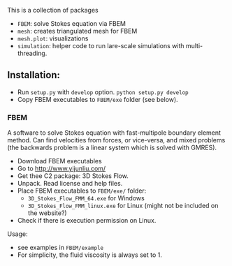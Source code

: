 This is a collection of packages
- `FBEM`: solve Stokes equation via FBEM
- `mesh`: creates triangulated mesh for FBEM 
- `mesh.plot`: visualizations
- `simulation`: helper code to run lare-scale simulations with multi-threading.




## Installation:
- Run `setup.py` with `develop` option.
`python setup.py develop`
- Copy FBEM executables to `FBEM/exe` folder (see below).

### FBEM

A software to solve Stokes equation with fast-multipole boundary element method.
Can find velocities from forces, or vice-versa, and mixed problems
(the backwards problem is a linear system which is solved with GMRES).


- Download FBEM executables
- Go to http://www.yijunliu.com/
- Get thee C2 package: 3D Stokes Flow.
- Unpack. Read license and help files.
- Place FBEM executables to `FBEM/exe/` folder:
  - `3D_Stokes_Flow_FMM_64.exe` for Windows
  - `3D_Stokes_Flow_FMM_linux.exe` for Linux (might not be included on the website?)
- Check if there is execution permission on Linux.


Usage:
- see examples in `FBEM/example`
- For simplicity, the fluid viscosity is always set to 1.


